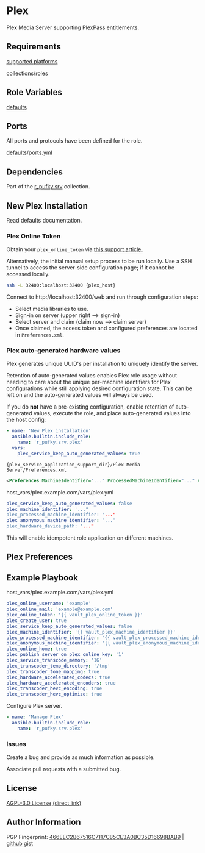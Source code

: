 # Plex
Plex Media Server supporting PlexPass entitlements.

## Requirements
[supported platforms](https://github.com/r-pufky/ansible_plex/blob/main/meta/main.yml)

[collections/roles](https://github.com/r-pufky/ansible_plex/blob/main/meta/requirements.yml)

## Role Variables
[defaults](https://github.com/r-pufky/ansible_plex/tree/main/defaults/main)

## Ports
All ports and protocols have been defined for the role.

[defaults/ports.yml](https://github.com/r-pufky/ansible_plex/blob/main/defaults/main/ports.yml)

## Dependencies
Part of the [r_pufky.srv](https://github.com/r-pufky/ansible_collection_srv)
collection.

## New Plex Installation
Read defaults documentation.

### Plex Online Token
Obtain your `plex_online_token` via [this support article.](https://support.plex.tv/articles/204059436-finding-an-authentication-token-x-plex-token/)

Alternatively, the initial manual setup process to be run locally. Use a SSH
tunnel to access the server-side configuration page; if it cannot be accessed
locally.

``` bash
ssh -L 32400:localhost:32400 {plex_host}
```

Connect to http://localhost:32400/web and run through configuration steps:
* Select media libraries to use.
* Sign-in on server (upper right --> sign-in)
* Select server and claim (claim now --> claim server)
* Once claimed, the access token and configured preferences are located in
  `Preferences.xml`.

### Plex auto-generated hardware values
Plex generates unique UUID's per installation to uniquely identify the server.

Retention of auto-generated values enables Plex role usage without needing to
care about the unique per-machine identifiers for Plex configurations while
still applying desired configuration state. This can be left on and the
auto-generated values will always be used.

If you do **not** have a pre-existing configuration, enable retention of
auto-generated values, execute the role, and place auto-generated values into
the host config:

``` yaml
- name: 'New Plex installation'
  ansible.builtin.include_role:
    name: 'r_pufky.srv.plex'
  vars:
    plex_service_keep_auto_generated_values: true
```


`{plex_service_application_support_dir}/Plex Media Server/Preferences.xml`
``` xml
<Preferences MachineIdentifier="..." ProcessedMachineIdentifier="..." AnonymousMachineIdentifier="..." HardwareDevicePath="..." .../>
```

host_vars/plex.example.com/vars/plex.yml
``` yaml
plex_service_keep_auto_generated_values: false
plex_machine_identifier: '..."
plex_processed_machine_identifier: '..."
plex_anonymous_machine_identifier: '..."
plex_hardware_device_path: '..."
```

This will enable idempotent role application on different machines.

## Plex Preferences

## Example Playbook
host_vars/plex.example.com/vars/plex.yml
``` yaml
plex_online_username: 'example'
plex_online_mail: 'example@example.com'
plex_online_token: '{{ vault_plex_online_token }}'
plex_create_user: true
plex_service_keep_auto_generated_values: false
plex_machine_identifier: '{{ vault_plex_machine_identifier }}'
plex_processed_machine_identifier: '{{ vault_plex_processed_machine_identifier }}'
plex_anonymous_machine_identifier: '{{ vault_plex_anonymous_machine_identifier }}'
plex_online_home: true
plex_publish_server_on_plex_online_key: '1'
plex_service_transcode_memory: '1G'
plex_transcoder_temp_directory: '/tmp'
plex_transcoder_tone_mapping: true
plex_hardware_accelerated_codecs: true
plex_hardware_accelerated_encoders: true
plex_transcoder_hevc_encoding: true
plex_transcoder_hevc_optimize: true
```

Configure Plex server.
``` yaml
- name: 'Manage Plex'
  ansible.builtin.include_role:
    name: 'r_pufky.srv.plex'
```

### Issues
Create a bug and provide as much information as possible.

Associate pull requests with a submitted bug.

## License
[AGPL-3.0 License](https://www.tldrlegal.com/license/gnu-affero-general-public-license-v3-agpl-3-0)
 [(direct link)](https://github.com/r-pufky/ansible_plex/blob/main/LICENSE)

## Author Information
PGP Fingerprint: [466EEC2B67516C7117C85CE3A0BC35D16698BAB9](https://keys.openpgp.org/vks/v1/by-fingerprint/466EEC2B67516C7117C85CE3A0BC35D16698BAB9)
| [github gist](https://gist.github.com/r-pufky/a8df36977c55b5bb20829267c4c49d22)

